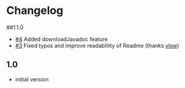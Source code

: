 # Changelog

##1.1.0

- [#4](https://github.com/qaware/go-offline-maven-plugin/issues/4) Added downloadJavadoc feature
- [#3](https://github.com/qaware/go-offline-maven-plugin/issues/3) Fixed typos and improve readablility of Readme (thanks [vlow](https://github.com/vlow))    

## 1.0

- initial version